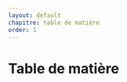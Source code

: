 ```yaml
---
layout: default
chapitre: table de matière
order: 1
---
```




# Table de matière

<!-- Ce document est vide car il contient un code JavaScript qui génère dynamiquement le contenu et l'affiche ici  -->

<!-- new slide -->